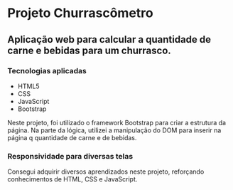 <h1>Projeto Churrascômetro</h1>

<h2>Aplicação web para calcular a quantidade de carne e bebidas para um churrasco.</h2>

<h3>Tecnologias aplicadas</h3>

- HTML5
- CSS 
- JavaScript
- Bootstrap

Neste projeto, foi utilizado o framework Bootstrap para criar a estrutura da página. Na parte da lógica, utilizei
a manipulação do DOM para inserir na página q quantidade de carne e de bebidas.

<h3>Responsividade para diversas telas</h3>

Consegui adquirir diversos aprendizados neste projeto, reforçando conhecimentos de HTML, CSS e JavaScript.
